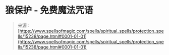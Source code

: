 <!--yml

category: 未分类

date: 2024-06-12 18:54:35

-->

# 狼保护 - 免费魔法咒语

> 来源：[https://www.spellsofmagic.com/spells/spiritual_spells/protection_spells/15238/page.html#0001-01-01](https://www.spellsofmagic.com/spells/spiritual_spells/protection_spells/15238/page.html#0001-01-01)
